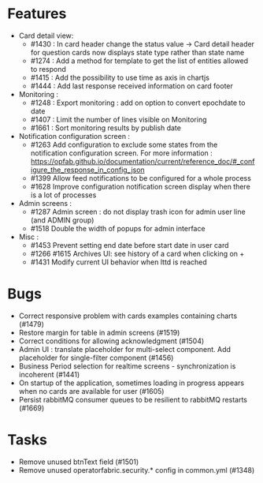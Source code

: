 <!-- Copyright (c) 2018-2021 RTE (http://www.rte-france.com)
 See AUTHORS.txt
 This document is subject to the terms of the Creative Commons Attribution 4.0 International license.
 If a copy of the license was not distributed with this
 file, You can obtain one at https://creativecommons.org/licenses/by/4.0/.
 SPDX-License-Identifier: CC-BY-4.0 -->

# Features

* Card detail view: 
  - #1430 : In card header change the status value -> Card detail header for question cards now displays state type rather than state name
  - #1274 : Add a method for template to get the list of entities allowed to respond
  - #1415 : Add the possibility to use time as axis in chartjs
  - #1444 : Add last response received information on card footer 
* Monitoring :
  - #1248 : Export monitoring : add on option to convert epochdate to date
  - #1407 : Limit the number of lines visible on Monitoring 
  - #1661 : Sort monitoring results by publish date
* Notification configuration screen :
  - #1263 Add configuration to exclude some states from the notification configuration screen. For more information : https://opfab.github.io/documentation/current/reference_doc/#_configure_the_response_in_config_json
  - #1399 Allow feed notifications to be configured for a whole process
  - #1628 Improve configuration notification screen display when there is a  lot of processes
* Admin screens :
  - #1287 Admin screen : do not display trash icon for admin user line (and ADMIN group) 
  - #1518 Double the width of popups for admin interface 
* Misc :
  - #1453 Prevent setting end date before start date in user card
  - #1266 #1615 Archives UI: see history of a card when clicking on +
  - #1431 Modify current UI behavior when lttd is reached 

# Bugs

* Correct responsive problem with cards examples containing charts (#1479)
* Restore margin for table in admin screens (#1519)
* Correct conditions for allowing acknowledgment (#1504)
* Admin UI : translate placeholder for multi-select component. Add placeholder for single-filter component (#1456)
* Business Period selection for realtime screens - synchronization is incoherent (#1441)
* On startup of the application, sometimes loading in progress appears when no cards are available for user (#1605)
* Persist rabbitMQ consumer queues to be resilient to rabbitMQ restarts (#1669)

# Tasks
* Remove unused btnText field (#1501)
* Remove unused operatorfabric.security.* config in common.yml (#1348)




